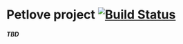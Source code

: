 # Petlove project [![Build Status](https://travis-ci.com/vladhorecica/petlove.svg?branch=master)](https://travis-ci.com/vladhorecica/petlove)

##### TBD
